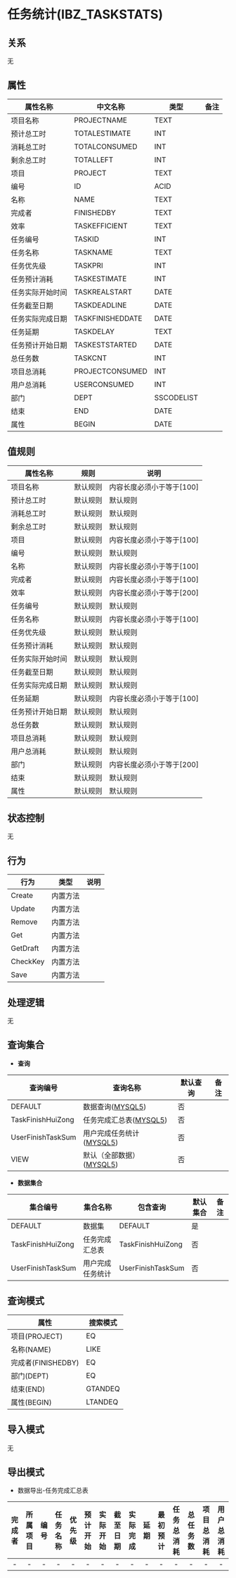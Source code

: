 # 任务统计(IBZ_TASKSTATS)

  

## 关系
无

## 属性

| 属性名称        |    中文名称    | 类型     |  备注  |
| --------   |------------| -----   |  -------- | 
|项目名称|PROJECTNAME|TEXT|&nbsp;|
|预计总工时|TOTALESTIMATE|INT|&nbsp;|
|消耗总工时|TOTALCONSUMED|INT|&nbsp;|
|剩余总工时|TOTALLEFT|INT|&nbsp;|
|项目|PROJECT|TEXT|&nbsp;|
|编号|ID|ACID|&nbsp;|
|名称|NAME|TEXT|&nbsp;|
|完成者|FINISHEDBY|TEXT|&nbsp;|
|效率|TASKEFFICIENT|TEXT|&nbsp;|
|任务编号|TASKID|INT|&nbsp;|
|任务名称|TASKNAME|TEXT|&nbsp;|
|任务优先级|TASKPRI|INT|&nbsp;|
|任务预计消耗|TASKESTIMATE|INT|&nbsp;|
|任务实际开始时间|TASKREALSTART|DATE|&nbsp;|
|任务截至日期|TASKDEADLINE|DATE|&nbsp;|
|任务实际完成日期|TASKFINISHEDDATE|DATE|&nbsp;|
|任务延期|TASKDELAY|TEXT|&nbsp;|
|任务预计开始日期|TASKESTSTARTED|DATE|&nbsp;|
|总任务数|TASKCNT|INT|&nbsp;|
|项目总消耗|PROJECTCONSUMED|INT|&nbsp;|
|用户总消耗|USERCONSUMED|INT|&nbsp;|
|部门|DEPT|SSCODELIST|&nbsp;|
|结束|END|DATE|&nbsp;|
|属性|BEGIN|DATE|&nbsp;|

## 值规则
| 属性名称    | 规则    |  说明  |
| --------   |------------| ----- | 
|项目名称|默认规则|内容长度必须小于等于[100]|
|预计总工时|默认规则|默认规则|
|消耗总工时|默认规则|默认规则|
|剩余总工时|默认规则|默认规则|
|项目|默认规则|内容长度必须小于等于[100]|
|编号|默认规则|默认规则|
|名称|默认规则|内容长度必须小于等于[100]|
|完成者|默认规则|内容长度必须小于等于[100]|
|效率|默认规则|内容长度必须小于等于[200]|
|任务编号|默认规则|默认规则|
|任务名称|默认规则|内容长度必须小于等于[100]|
|任务优先级|默认规则|默认规则|
|任务预计消耗|默认规则|默认规则|
|任务实际开始时间|默认规则|默认规则|
|任务截至日期|默认规则|默认规则|
|任务实际完成日期|默认规则|默认规则|
|任务延期|默认规则|内容长度必须小于等于[100]|
|任务预计开始日期|默认规则|默认规则|
|总任务数|默认规则|默认规则|
|项目总消耗|默认规则|默认规则|
|用户总消耗|默认规则|默认规则|
|部门|默认规则|内容长度必须小于等于[200]|
|结束|默认规则|默认规则|
|属性|默认规则|默认规则|

## 状态控制

无


## 行为
| 行为    | 类型    |  说明  |
| --------   |------------| ----- | 
|Create|内置方法|&nbsp;|
|Update|内置方法|&nbsp;|
|Remove|内置方法|&nbsp;|
|Get|内置方法|&nbsp;|
|GetDraft|内置方法|&nbsp;|
|CheckKey|内置方法|&nbsp;|
|Save|内置方法|&nbsp;|

## 处理逻辑
无

## 查询集合

* **查询**

| 查询编号 | 查询名称       | 默认查询 |   备注|
| --------  | --------   | --------   | ----- |
|DEFAULT|数据查询([MYSQL5](../../appendix/query_MYSQL5.md#TaskStats_Default))|否|&nbsp;|
|TaskFinishHuiZong|任务完成汇总表([MYSQL5](../../appendix/query_MYSQL5.md#TaskStats_TaskFinishHuiZong))|否|&nbsp;|
|UserFinishTaskSum|用户完成任务统计([MYSQL5](../../appendix/query_MYSQL5.md#TaskStats_UserFinishTaskSum))|否|&nbsp;|
|VIEW|默认（全部数据）([MYSQL5](../../appendix/query_MYSQL5.md#TaskStats_View))|否|&nbsp;|

* **数据集合**

| 集合编号 | 集合名称   |  包含查询  | 默认集合 |   备注|
| --------  | --------   | -------- | --------   | ----- |
|DEFAULT|数据集|DEFAULT|是|&nbsp;|
|TaskFinishHuiZong|任务完成汇总表|TaskFinishHuiZong|否|&nbsp;|
|UserFinishTaskSum|用户完成任务统计|UserFinishTaskSum|否|&nbsp;|

## 查询模式
| 属性      |    搜索模式     |
| --------   |------------|
|项目(PROJECT)|EQ|
|名称(NAME)|LIKE|
|完成者(FINISHEDBY)|EQ|
|部门(DEPT)|EQ|
|结束(END)|GTANDEQ|
|属性(BEGIN)|LTANDEQ|

## 导入模式
无


## 导出模式
* 数据导出-任务完成汇总表

|完成者|所属项目|编号|任务名称|优先级|预计开始|实际开始|截至日期|实际完成|延期|最初预计|任务总消耗|总任务数|项目总消耗|用户总消耗|
| :------: | :------: | :------: | :------: | :------: | :------: | :------: | :------: | :------: | :------: | :------: | :------: | :------: | :------: | :------: |
| - | - | - | - | - | - | - | - | - | - | - | - | - | - | - |
